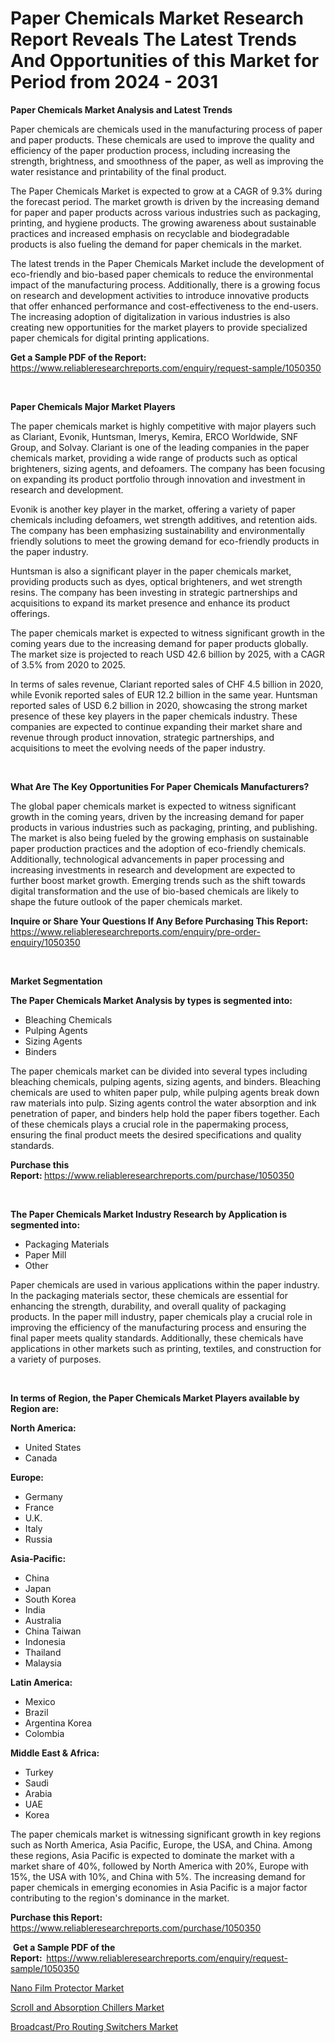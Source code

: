 <p><h1>Paper Chemicals Market Research Report Reveals The Latest Trends And Opportunities of this Market for Period from 2024 - 2031</h1></p><p><strong>Paper Chemicals Market Analysis and Latest Trends</strong></p>
<p><p>Paper chemicals are chemicals used in the manufacturing process of paper and paper products. These chemicals are used to improve the quality and efficiency of the paper production process, including increasing the strength, brightness, and smoothness of the paper, as well as improving the water resistance and printability of the final product.</p><p>The Paper Chemicals Market is expected to grow at a CAGR of 9.3% during the forecast period. The market growth is driven by the increasing demand for paper and paper products across various industries such as packaging, printing, and hygiene products. The growing awareness about sustainable practices and increased emphasis on recyclable and biodegradable products is also fueling the demand for paper chemicals in the market.</p><p>The latest trends in the Paper Chemicals Market include the development of eco-friendly and bio-based paper chemicals to reduce the environmental impact of the manufacturing process. Additionally, there is a growing focus on research and development activities to introduce innovative products that offer enhanced performance and cost-effectiveness to the end-users. The increasing adoption of digitalization in various industries is also creating new opportunities for the market players to provide specialized paper chemicals for digital printing applications.</p></p>
<p><strong>Get a Sample PDF of the Report:&nbsp;</strong> <a href="https://www.reliableresearchreports.com/enquiry/request-sample/1050350">https://www.reliableresearchreports.com/enquiry/request-sample/1050350</a></p>
<p>&nbsp;</p>
<p><strong>Paper Chemicals Major Market Players</strong></p>
<p><p>The paper chemicals market is highly competitive with major players such as Clariant, Evonik, Huntsman, Imerys, Kemira, ERCO Worldwide, SNF Group, and Solvay. Clariant is one of the leading companies in the paper chemicals market, providing a wide range of products such as optical brighteners, sizing agents, and defoamers. The company has been focusing on expanding its product portfolio through innovation and investment in research and development.</p><p>Evonik is another key player in the market, offering a variety of paper chemicals including defoamers, wet strength additives, and retention aids. The company has been emphasizing sustainability and environmentally friendly solutions to meet the growing demand for eco-friendly products in the paper industry.</p><p>Huntsman is also a significant player in the paper chemicals market, providing products such as dyes, optical brighteners, and wet strength resins. The company has been investing in strategic partnerships and acquisitions to expand its market presence and enhance its product offerings.</p><p>The paper chemicals market is expected to witness significant growth in the coming years due to the increasing demand for paper products globally. The market size is projected to reach USD 42.6 billion by 2025, with a CAGR of 3.5% from 2020 to 2025.</p><p>In terms of sales revenue, Clariant reported sales of CHF 4.5 billion in 2020, while Evonik reported sales of EUR 12.2 billion in the same year. Huntsman reported sales of USD 6.2 billion in 2020, showcasing the strong market presence of these key players in the paper chemicals industry. These companies are expected to continue expanding their market share and revenue through product innovation, strategic partnerships, and acquisitions to meet the evolving needs of the paper industry.</p></p>
<p>&nbsp;</p>
<p><strong>What Are The Key Opportunities For Paper Chemicals Manufacturers?</strong></p>
<p><p>The global paper chemicals market is expected to witness significant growth in the coming years, driven by the increasing demand for paper products in various industries such as packaging, printing, and publishing. The market is also being fueled by the growing emphasis on sustainable paper production practices and the adoption of eco-friendly chemicals. Additionally, technological advancements in paper processing and increasing investments in research and development are expected to further boost market growth. Emerging trends such as the shift towards digital transformation and the use of bio-based chemicals are likely to shape the future outlook of the paper chemicals market.</p></p>
<p><strong>Inquire or Share Your Questions If Any Before Purchasing This Report:</strong> <a href="https://www.reliableresearchreports.com/enquiry/pre-order-enquiry/1050350">https://www.reliableresearchreports.com/enquiry/pre-order-enquiry/1050350</a></p>
<p>&nbsp;</p>
<p><strong>Market Segmentation</strong></p>
<p><strong>The Paper Chemicals Market Analysis by types is segmented into:</strong></p>
<p><ul><li>Bleaching Chemicals</li><li>Pulping Agents</li><li>Sizing Agents</li><li>Binders</li></ul></p>
<p><p>The paper chemicals market can be divided into several types including bleaching chemicals, pulping agents, sizing agents, and binders. Bleaching chemicals are used to whiten paper pulp, while pulping agents break down raw materials into pulp. Sizing agents control the water absorption and ink penetration of paper, and binders help hold the paper fibers together. Each of these chemicals plays a crucial role in the papermaking process, ensuring the final product meets the desired specifications and quality standards.</p></p>
<p><strong>Purchase this Report:&nbsp;</strong><a href="https://www.reliableresearchreports.com/purchase/1050350">https://www.reliableresearchreports.com/purchase/1050350</a></p>
<p>&nbsp;</p>
<p><strong>The Paper Chemicals Market Industry Research by Application is segmented into:</strong></p>
<p><ul><li>Packaging Materials</li><li>Paper Mill</li><li>Other</li></ul></p>
<p><p>Paper chemicals are used in various applications within the paper industry. In the packaging materials sector, these chemicals are essential for enhancing the strength, durability, and overall quality of packaging products. In the paper mill industry, paper chemicals play a crucial role in improving the efficiency of the manufacturing process and ensuring the final paper meets quality standards. Additionally, these chemicals have applications in other markets such as printing, textiles, and construction for a variety of purposes.</p></p>
<p>&nbsp;</p>
<p><strong>In terms of Region, the Paper Chemicals Market Players available by Region are:</strong></p>
<p>
    <p> <strong> North America: </strong>
        <ul>
            <li>United States</li>
            <li>Canada</li>
        </ul>
        </p> 
    <p> <strong> Europe: </strong>
        <ul>
            <li>Germany</li>
            <li>France</li>
            <li>U.K.</li>
            <li>Italy</li>
            <li>Russia</li>
        </ul>
        </p> 
    <p> <strong> Asia-Pacific: </strong>
        <ul>
            <li>China</li>
            <li>Japan</li>
            <li>South Korea</li>
            <li>India</li>
            <li>Australia</li>
            <li>China Taiwan</li>
            <li>Indonesia</li>
            <li>Thailand</li>
            <li>Malaysia</li>
        </ul>
        </p> 
    <p> <strong> Latin America: </strong>
        <ul>
            <li>Mexico</li>
            <li>Brazil</li>
            <li>Argentina Korea</li>
            <li>Colombia</li>
        </ul>
        </p> 
    <p> <strong> Middle East & Africa: </strong>
        <ul>
            <li>Turkey</li>
            <li>Saudi</li>
            <li>Arabia</li>
            <li>UAE</li>
            <li>Korea</li>
        </ul>
    </p>
    </p>
<p><p>The paper chemicals market is witnessing significant growth in key regions such as North America, Asia Pacific, Europe, the USA, and China. Among these regions, Asia Pacific is expected to dominate the market with a market share of 40%, followed by North America with 20%, Europe with 15%, the USA with 10%, and China with 5%. The increasing demand for paper chemicals in emerging economies in Asia Pacific is a major factor contributing to the region's dominance in the market.</p></p>
<p><strong>Purchase this Report: </strong><a href="https://www.reliableresearchreports.com/purchase/1050350">https://www.reliableresearchreports.com/purchase/1050350</a></p>
<p>&nbsp;<strong>Get a Sample PDF of the Report:&nbsp;&nbsp;</strong><a href="https://www.reliableresearchreports.com/enquiry/request-sample/1050350">https://www.reliableresearchreports.com/enquiry/request-sample/1050350</a></p>
<p><strong></strong></p>
<p><p><a href="https://view.publitas.com/reportprime-1/nano-film-protector-market-growth-market-trends-covid-19-impact-and-forecasts-for-period-from-2023-2030/">Nano Film Protector Market</a></p><p><a href="https://view.publitas.com/reportprime-1/scroll-and-absorption-chillers-market-share-market-new-trends-analysis-report-by-type-by-application-by-end-use-by-region-and-segment-forecasts-2023-2030/">Scroll and Absorption Chillers Market</a></p><p><a href="https://view.publitas.com/reportprime-1/decoding-the-broadcast-pro-routing-switchers-market-a-deep-dive-into-the-latest-market-trends-market-segmentation-and-competitive-analysis/">Broadcast/Pro Routing Switchers Market</a></p></p>